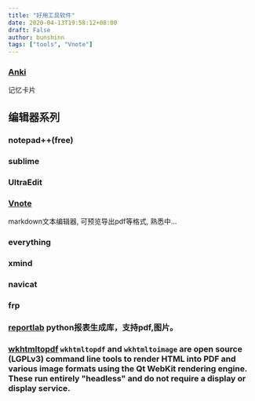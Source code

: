 ```yaml
---
title: "好用工具软件"
date: 2020-04-13T19:58:12+08:00
draft: False
author: bunshinn
tags: ["tools", "Vnote"]
---
```





### [Anki]()
记忆卡片

## 编辑器系列

### notepad++(free)

### sublime

### UltraEdit

### [Vnote](https://github.com/tamlok/vnote/releases)

markdown文本编辑器, 可预览导出pdf等格式, 熟悉中...


### everything

### xmind


### navicat


### frp


### [reportlab](https://www.reportlab.com/)  python报表生成库，支持pdf,图片。 

### [wkhtmltopdf](https://wkhtmltopdf.org/) `wkhtmltopdf` and `wkhtmltoimage` are open source (LGPLv3) command line tools to render HTML into PDF and various image formats using the Qt WebKit rendering engine. These run entirely "headless" and do not require a display or display service.